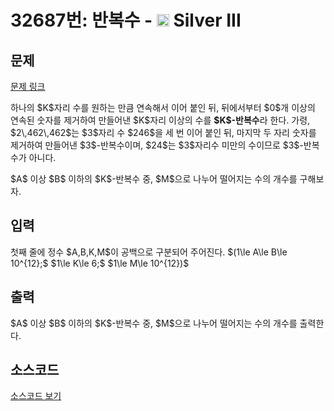 # 32687번: 반복수 - <img src="https://static.solved.ac/tier_small/8.svg" style="height:20px" /> Silver III

<!-- performance -->

<!-- 문제 제출 후 깃허브에 푸시를 했을 때 제출한 코드의 성능이 입력될 공간입니다.-->

<!-- end -->

## 문제

[문제 링크](https://boj.kr/32687)


<p>하나의 $K$자리 수를 원하는 만큼 연속해서 이어 붙인 뒤, 뒤에서부터 $0$개 이상의 연속된 숫자를 제거하여 만들어낸 $K$자리 이상의 수를 <strong>$K$-반복수</strong>라 한다. 가령, $2\,462\,462$는 $3$자리 수 $246$을 세 번 이어 붙인 뒤, 마지막 두 자리 숫자를 제거하여 만들어낸 $3$-반복수이며, $24$는 $3$자리수 미만의 수이므로 $3$-반복수가 아니다.</p>

<p>$A$ 이상 $B$ 이하의 $K$-반복수 중, $M$으로 나누어 떨어지는 수의 개수를 구해보자.</p>



## 입력


<p>첫째 줄에 정수 $A,B,K,M$이 공백으로 구분되어 주어진다. $(1\le A\le B\le 10^{12};$ $1\le K\le 6;$ $1\le M\le 10^{12})$</p>



## 출력


<p>$A$ 이상 $B$ 이하의 $K$-반복수 중, $M$으로 나누어 떨어지는 수의 개수를 출력한다.</p>



## 소스코드

[소스코드 보기](반복수.cpp)